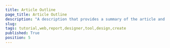 ```yaml
---
title: Article Outline
page_title: Article Outline
description: "A description that provides a summary of the article and contains around 150 characters."
slug: 
tags: tutorial,web,report,designer,tool,design,create
published: True
position: 5
---
```


